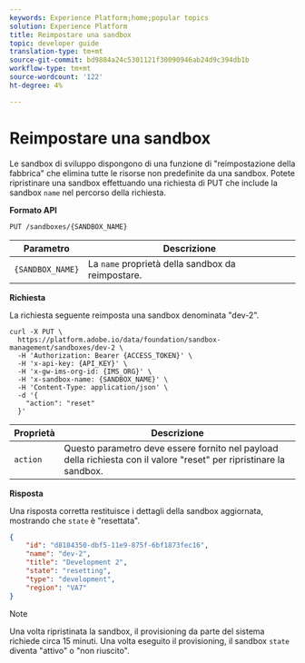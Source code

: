 ```yaml
---
keywords: Experience Platform;home;popular topics
solution: Experience Platform
title: Reimpostare una sandbox
topic: developer guide
translation-type: tm+mt
source-git-commit: bd9884a24c5301121f30090946ab24d9c394db1b
workflow-type: tm+mt
source-wordcount: '122'
ht-degree: 4%

---
```



# Reimpostare una sandbox

Le sandbox di sviluppo dispongono di una funzione di &quot;reimpostazione della fabbrica&quot; che elimina tutte le risorse non predefinite da una sandbox. Potete ripristinare una sandbox effettuando una richiesta di PUT che include la sandbox `name` nel percorso della richiesta.

**Formato API**

```http
PUT /sandboxes/{SANDBOX_NAME}
```

| Parametro | Descrizione |
| --- | --- |
| `{SANDBOX_NAME}` | La `name` proprietà della sandbox da reimpostare. |

**Richiesta**

La richiesta seguente reimposta una sandbox denominata &quot;dev-2&quot;.

```shell
curl -X PUT \
  https://platform.adobe.io/data/foundation/sandbox-management/sandboxes/dev-2 \
  -H 'Authorization: Bearer {ACCESS_TOKEN}' \
  -H 'x-api-key: {API_KEY}' \
  -H 'x-gw-ims-org-id: {IMS_ORG}' \
  -H 'x-sandbox-name: {SANDBOX_NAME}' \
  -H 'Content-Type: application/json' \
  -d '{
    "action": "reset"
  }'
```

| Proprietà | Descrizione |
| --- | --- |
| `action` | Questo parametro deve essere fornito nel payload della richiesta con il valore &quot;reset&quot; per ripristinare la sandbox. |

**Risposta**

Una risposta corretta restituisce i dettagli della sandbox aggiornata, mostrando che `state` è &quot;resettata&quot;.

```json
{
    "id": "d8184350-dbf5-11e9-875f-6bf1873fec16",
    "name": "dev-2",
    "title": "Development 2",
    "state": "resetting",
    "type": "development",
    "region": "VA7"
}
```

>[!NOTE]
>
>Una volta ripristinata la sandbox, il provisioning da parte del sistema richiede circa 15 minuti. Una volta eseguito il provisioning, il sandbox `state` diventa &quot;attivo&quot; o &quot;non riuscito&quot;.